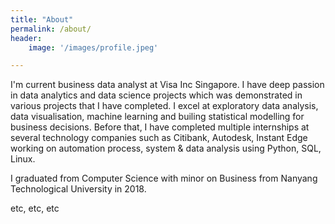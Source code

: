 ```yaml
---
title: "About"
permalink: /about/
header:
	image: '/images/profile.jpeg'

---
```


I'm current business data analyst at Visa Inc Singapore. I have deep passion in data analytics and data science projects which was demonstrated in various projects that I have completed.
I excel at exploratory data analysis, data visualisation, machine learning and builing statistical modelling for business decisions.
Before that, I have completed multiple internships at several technology companies such as Citibank, Autodesk, Instant Edge working on automation process, system & data analysis using Python, SQL, Linux.

I graduated from Computer Science with minor on Business from Nanyang Technological University in 2018.

etc, etc, etc
